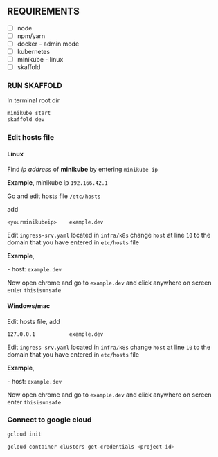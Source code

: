 ## REQUIREMENTS

* [ ] node
* [ ] npm/yarn
* [ ] docker - admin mode
* [ ] kubernetes
* [ ] minikube - linux
* [ ] skaffold

### RUN SKAFFOLD

In terminal root dir 
```bash
minikube start
skaffold dev
```

### Edit hosts file

#### Linux 

Find _ip address_ of **minikube** by entering `minikube ip`

**Example**, minikube ip `192.166.42.1`

Go and edit hosts file `/etc/hosts`

add

```
<yourminikubeip>    example.dev
```

Edit `ingress-srv.yaml` located in `infra/k8s` change `host` at line `10` to the domain that you have entered in `etc/hosts` file

**Example**,

\- host: `example.dev`

Now open chrome and go to `example.dev` and click anywhere on screen enter `thisisunsafe`


#### Windows/mac

Edit hosts file, add

```
127.0.0.1           example.dev
```

Edit `ingress-srv.yaml` located in `infra/k8s` change `host` at line `10` to the domain that you have entered in `etc/hosts` file

**Example**,

\- host: `example.dev`

Now open chrome and go to `example.dev` and click anywhere on screen enter `thisisunsafe`


### Connect to google cloud

```bash
gcloud init
```

```bash
gcloud container clusters get-credentials <project-id>
```